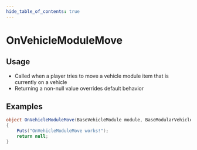 ```yaml
---
hide_table_of_contents: true
---
```


# OnVehicleModuleMove

## Usage

* Called when a player tries to move a vehicle module item that is currently on a vehicle
* Returning a non-null value overrides default behavior

## Examples

```csharp title=""
object OnVehicleModuleMove(BaseVehicleModule module, BaseModularVehicle vehicle, BasePlayer player)
{
    Puts("OnVehicleModuleMove works!");
    return null;
}
```
